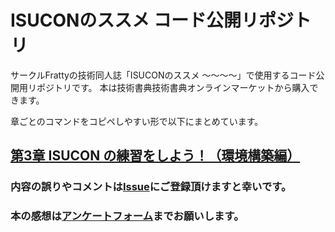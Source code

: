 # ISUCONのススメ コード公開リポジトリ
サークルFrattyの技術同人誌「ISUCONのススメ ～～～～」で使用するコード公開用リポジトリです。
本は技術書典技術書典オンラインマーケットから購入できます。

章ごとのコマンドをコピペしやすい形で以下にまとめています。

## [第3章 ISUCON の練習をしよう！（環境構築編）](snippet/ch03.md)

### 内容の誤りやコメントは[Issue](https://github.com/team-fratty/tbf9code/issues/new)にご登録頂けますと幸いです。

### 本の感想は[アンケートフォーム](https://forms.gle/evErumGKBPowvBFE7)までお願いします。
